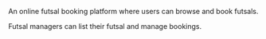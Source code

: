 An online futsal booking platform where users can browse and book futsals.

Futsal managers can list their futsal and manage bookings.